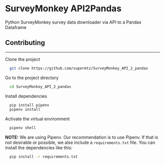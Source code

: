 # SurveyMonkey API2Pandas
Python SurveyMonkey survey data downloader via API to a Pandas Dataframe 

## Contributing
-----

Clone the project

```bash
  git clone https://github.com/supermtz/SurveyMonkey_API_2_pandas
```

Go to the project directory

```bash
  cd SurveyMonkey_API_2_pandas
```

Install dependencies

```bash
  pip install pipenv
  pipenv install
```

Activate the virtual environment

```bash
  pipenv shell
```

**NOTE:** We are using Pipenv. Our recommendation is to use Pipenv. If that is not desirable or possible, we alse include a `requirements.txt` file. You can install the dependencies like this:

```bash
  pip install -r requirements.txt
```